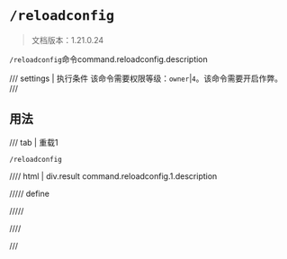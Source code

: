 # `/reloadconfig`

> 文档版本：1.21.0.24

`/reloadconfig`命令command.reloadconfig.description

/// settings | 执行条件
该命令需要权限等级：`owner`|`4`。该命令需要开启作弊。
///

## 用法

/// tab | 重载1
```mcfunction
/reloadconfig
```

//// html | div.result
command.reloadconfig.1.description

///// define

/////

////

///
